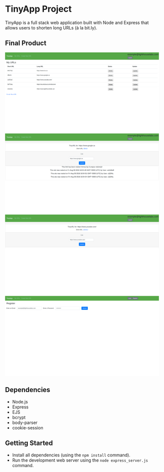 # TinyApp Project

TinyApp is a full stack web application built with Node and Express that allows users to shorten long URLs (à la bit.ly).

## Final Product

!["Screenshot of URLs page"](https://github.com/WillGWong/tinyapp/blob/master/docs/urls_index.png?raw=true)
!["Screenshot of URLs page"](https://github.com/WillGWong/tinyapp/blob/master/docs/urls_new.png?raw=true)
!["Screenshot of URLs page"](https://github.com/WillGWong/tinyapp/blob/master/docs/urls_show.png?raw=true)
!["Screenshot of URLs page"](https://github.com/WillGWong/tinyapp/blob/master/docs/register.png?raw=true)


## Dependencies

- Node.js
- Express
- EJS
- bcrypt
- body-parser
- cookie-session

## Getting Started

- Install all dependencies (using the `npm install` command).
- Run the development web server using the `node express_server.js` command.
